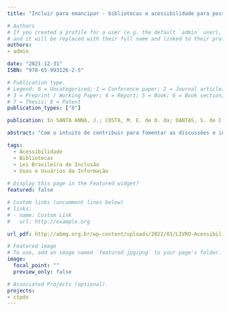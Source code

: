 ```yaml
---
title: "Incluir para emancipar - bibliotecas e acessibilidade para pessoas com deficiência em ambientes informacionais digitais"

# Authors
# If you created a profile for a user (e.g. the default `admin` user), write the username (folder name) here 
# and it will be replaced with their full name and linked to their profile.
authors:
- admin

date: "2021-12-31"
ISBN: "978-65-993126-2-5"

# Publication type.
# Legend: 0 = Uncategorized; 1 = Conference paper; 2 = Journal article;
# 3 = Preprint / Working Paper; 4 = Report; 5 = Book; 6 = Book section;
# 7 = Thesis; 8 = Patent
publication_types: ["6"]

publication: In SANTA ANNA, J.; COSTA, M. E. de O. da; DANTAS, S. de C. A. (Org.). *Acessibilidade em bibliotecas - ações inclusivas.* Belo Horizonte - ABMG Editora, p. 56-70

abstract: "Com o intuito de contribuir para fomentar as discussões e iniciativas que visem a tornar as bibliotecas cada vez mais acessíveis para as pessoas com deficiência, o capítulo tem como objetivo discutir três tipos de barreiras que ainda permeiam esses espaços – barreiras nas comunicações e na informação, barreiras atitudinais e barreiras tecnológicas – e apresentar recomendações para que elas sejam eliminadas."

tags:
  - Acessibilidade
  - Bibliotecas
  - Lei Brasileira de Inclusão
  - Usos e Usuários da Informação
 
# Display this page in the Featured widget?
featured: false

# Custom links (uncomment lines below)
# links:
# - name: Custom Link
#   url: http://example.org

url_pdf: http://abmg.org.br/wp-content/uploads/2022/01/LIVRO-Acessibilidadem-bibliotecas.pdf

# Featured image
# To use, add an image named `featured.jpg/png` to your page's folder. 
image:
  focal_point: ""
  preview_only: false

# Associated Projects (optional).
projects:
- ctpdv
---
```

